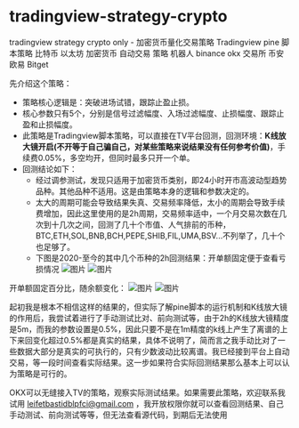 # tradingview-strategy-crypto
tradingview strategy crypto only - 加密货币量化交易策略 Tradingview pine 脚本策略 比特币 以太坊 加密货币 自动交易 策略 机器人 binance okx 交易所 币安 欧易 Bitget 

先介绍这个策略：
* 策略核心逻辑是：突破进场试错，跟踪止盈止损。
* 核心参数只有5个，分别是信号过滤幅度、入场过滤幅度、止损幅度、跟踪止盈和止损幅度。
* 此策略是Tradingview脚本策略，可以直接在TV平台回测，回测环境：**K线放大镜开启(不开等于自己骗自己，对某些策略来说结果没有任何参考价值)**，手续费0.05%，多空均开，但同时最多只开一个单。
* 回测结论如下：
  + 经过调参测试，发现只适用于加密货币类别，即24小时开市高波动型趋势品种。其他品种不适用。这是由策略本身的逻辑和参数决定的。
  + 太大的周期可能会导致结果失真、交易频率降低，太小的周期会导致手续费增加，因此这里使用的是2h周期，交易频率适中，一个月交易次数在几次到十几次之间，回测了几十个市值、人气排前的币种，BTC,ETH,SOL,BNB,BCH,PEPE,SHIB,FIL,UMA,BSV...不列举了，几十个也足够了。
  + 下图是2020-至今的其中几个币种的2h回测结果：开单额固定便于查看亏损情况
![图片](https://github.com/user-attachments/assets/c320a5d9-8647-4eb3-98b9-700b65cd1a88)
![图片](https://github.com/user-attachments/assets/26123645-79c3-47a2-9608-cf7bb5580b49)

开单额固定百分比，随余额变化：
![图片](https://github.com/user-attachments/assets/fd176ff6-591d-410c-b1ef-fa04d0ae879e)
![图片](https://github.com/user-attachments/assets/86439b8a-7ee5-4241-b3e2-612f97f5a4bb)

起初我是根本不相信这样的结果的，但实际了解pine脚本的运行机制和K线放大镜的作用后，我尝试着进行了手动测试比对、前向测试等，由于2h的K线放大镜精度是5m，而我的参数设置是0.5%，因此只要不是在1m精度的k线上产生了离谱的上下来回变化超过0.5%都是真实的结果，具体不说明了，简而言之我手动比对了一些数据大部分是真实的可执行的，只有少数波动比较离谱。我已经接到平台上自动交易，等一段时间查看实际结果。这一步如果符合实际回测结果那么基本上可以认为策略是可行的。

OKX可以无缝接入TV的策略，观察实际测试结果。如果需要此策略，欢迎联系我试用 leifetbastidblpfci@gmail.com ，我开放权限你就可以查看回测结果、自己手动测试、前向测试等等，但无法查看源代码，到期后无法使用
